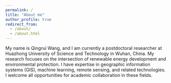 ```yaml
---
permalink: /
title: "About me"
author_profile: true
redirect_from: 
  - /about/
  - /about.html
---
```


My name is Qingrui Wang, and I am currently a postdoctoral researcher at Huazhong University of Science and Technology in Wuhan, China. My research focuses on the intersection of renewable energy development and environmental protection. I have expertise in geographic information systems (GIS), machine learning, remote sensing, and related technologies. I welcome all opportunities for academic collaboration in these fields.
